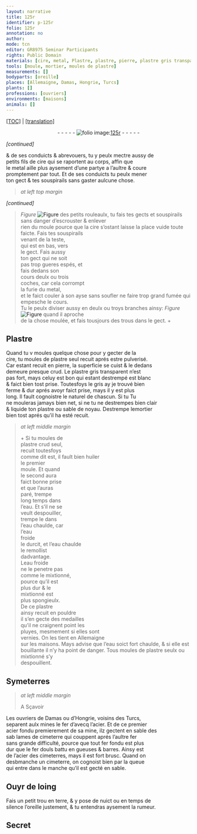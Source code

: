 ```yaml
---
layout: narrative
title: 125r
identifier: p-125r
folio: 125r
annotation: no
author:
mode: tcn
editor: GR8975 Seminar Participants
rights: Public Domain
materials: [cire, metal, Plastre, plastre, pierre, plastre gris transparent, celuy est bon qui estant destrempé est blanc, huiler, eau, eau chaulde, eau froide, fer, acier, terre]
tools: [moule, mortier, moules de plastre]
measurements: []
bodyparts: [oreille]
places: [Allemaigne, Damas, Hongrie, Turcs]
plants: []
professions: [ouvriers]
environments: [maisons]
animals: []
---
```


<p><a href="{{ site.baseurl }}/normalized/">[TOC]</a> | <a href="{{ site.baseurl }}/texts/p-125r_tl/" target="_blank">[translation]</a></p><div class="folio" align="center">- - - - - <a href="http://gallica.bnf.fr/ark:/12148/btv1b10500001g/f255.item.r=" target="_blank"><img src="https://cu-mkp.github.io/2017-workshop-edition/assets/photo-icon.png" alt="folio image: " style="display:inline-block; margin-bottom:-3px;"/>125r</a> - - - - - </div>  
 
*[continued]*
  
& de ses conduicts & abrevouers, tu y peulx mectre aussy de<br/> petits fils de <span class="m">cire</span> qui se raportent au corps, affin que<br/> le <span class="m">metal</span> aille plus aysem<span class="exp">ent</span> d’une partye a l’aultre & coure<br/> promptement par tout. Et de ses conduicts tu peulx mener<br/> ton gect & tes souspirails sans gaster aulcune chose.
 
> *at left top margin*
> 
> 
>  
*[continued]*
  
> *Figure*
> <a href="https://drive.google.com/open?id=0B9-oNrvWdlO5ZHJJRXJlU2RFZlk" target="_blank"><img src="https://cu-mkp.github.io/GR8975-edition/assets/photo-icon.png" alt="Figure" style="display:inline-block; margin-bottom:-3px;"/></a>
 des petits rouleaulx, tu fais tes gects et souspirails sans danger d’escrouster & enlever<br/> rien du <span class="tl">moule</span> pource que la <span class="m">cire</span> s’ostant laisse la place vuide toute faicte. Fais tes souspirails<br/> venant de la teste,<br/> qui est en bas, vers<br/> le gect. Fais aussy<br/> ton gect qui ne soit<br/> pas <span class="del">trop</span> <span class="add">gueres</span> espés, et<br/> fais dedans son<br/> cours deulx ou trois<br/> coches, car cela corrompt<br/> la furie du <span class="m">metal</span>,<br/> et le faict couler à son ayse sans soufler ne faire trop grand fumée qui empesche le cours.<br/> Tu le peulx diviser aussy en deulx ou troys branches ainsy: 
> *Figure*
> <a href="https://drive.google.com/open?id=0B9-oNrvWdlO5bDlqQzJZemktSFk" target="_blank"><img src="https://cu-mkp.github.io/GR8975-edition/assets/photo-icon.png" alt="Figure" style="display:inline-block; margin-bottom:-3px;"/></a>
 quand il aproche<br/> de la chose moulée, et fais tousjours des trous dans le gect.
 \+ 
 
  

## <span class="m">Plastre</span>

 
Quand tu <span class="del">v</span> moules quelque chose pour y gecter de la<br/> <span class="m">cire</span>, tu moules de <span class="m">plastre</span> seul recuit aprés estre pulverisé.<br/> Car esta<span class="exp">n</span>t recuit en <span class="m">pierre</span>, la superficie se cuist & le dedans<br/> demeure presque crud. Le <span class="m">plastre gris transparent</span> n’est<br/> pas fort, mays <span class="m">celuy est bon qui esta<span class="exp">n</span>t destrempé est blanc</span><br/> & faict bien tost prise. Toutesfoys le gris ay je trouvé bien<br/> ferme & dur aprés avoyr faict prise, mays il y est plus<br/> long. Il fault cognoistre le naturel de chascun. <span class="del">Si tu</span> Tu<br/> ne mouleras jamays bien net, si <span class="del">ne</span> tu ne destrempes bien clair<br/> & liquide ton <span class="m">plastre</span> ou sable de noyau. Destrempe le<span class="del"><span class="tl">mortier</span></span><br/> bien tost aprés qu’il ha esté recuit.
 
> *at left middle margin*
> 
> 
>   \+ Si tu moules de<br/> <span class="m">plastre</span> <span class="del">crud</span> seul,<br/> recuit toutesfoys<br/> co<span class="exp">mm</span>e dit est, il fault bien <span class="m">huiler</span><br/> le premier<br/> <span class="tl">moule</span>. Et qua<span class="exp">n</span>d<br/> le second aura<br/> faict bonne prise<br/> et que l’auras<br/> paré, trempe<br/> long temps dans<br/> l’<span class="m">eau</span>. Et s’il ne se<br/> veult despouiller,<br/> trempe le dans<br/> l’<span class="m">eau chaulde</span>, car<br/> l’<span class="m">eau<br/> froide</span><br/> le durcit, et l’<span class="m">eau chaulde</span><br/> le remollist<br/> dadvantage.<br/> L<span class="m">eau froide</span><br/> ne le penetre pas<br/> co<span class="exp">mm</span>e le mixtionné,<br/> pource qu’il est<br/> plus dur & le<br/> mixtionné est<br/> plus spongieulx.<br/> De ce <span class="m">plastre</span><br/> ainsy recuit en pouldre<br/> il s’en gecte des medailles<br/> qu’il ne craignent point les<br/> pluyes, mesmem<span class="exp">en</span>t si elles sont<br/> vernies. On les tient en <span class="pl">Allemaigne</span><br/> sur les <span class="env">maisons</span>. Mays advise que l’<span class="m">eau</span> soict fort chaulde, & si elle est<br/> bouillante il n’y ha point de danger. Tous <span class="tl">moules de <span class="m">plastre</span></span> seulx ou mixtionné s’y<br/> despouillent.
 
 
  

## Symeterres

 
> *at left middle margin*
> 
> 
>   A Sçavoir 
 
Les <span class="pro">ouvriers</span> de <span class="pl">Damas</span> ou d’<span class="pl">Hongrie</span>, voisins des <span class="pl">Turcs</span>,<br/> separent aulx mines le <span class="m">fer</span> d’avecq l’<span class="m">acier</span>. Et de ce premier<br/> <span class="m">acier</span> fondu premierem<span class="exp">ent</span> de sa mine, ilz gectent en sable des<br/> <span class="del">sab</span> lames de cimeterre qui couppent aprés l’aultre <span class="m">fer</span><br/> sans grande difficulté, pource que tout <span class="m">fer</span> fondu est plus<br/> dur que le <span class="m">fer</span> douls battu en gueuses & barres. Ainsy est<br/> de l’<span class="m">acier</span> des cimeterres, mays il est fort brusc. Quand on<br/> des<span class="del">b</span>manche un cimeterre, on cognoist bien par la queue<br/> qui entre dans le manche qu’il est gecté en sable.
 
 
  

## <span class="sn">Ouyr</span> de loing

 
Fais un petit trou en <span class="m">terre</span>, & y pose de <span class="tmp">nuict</span> ou en temps de<br/> silence l’<span class="bp">oreille</span> justem<span class="exp">ent</span>, & tu <span class="sn">entendras</span> aysem<span class="exp">ent</span> la rumeur.
 
 
  

## Secret

 
